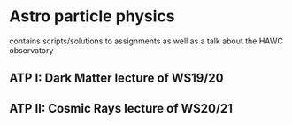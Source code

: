 # Astro particle physics

contains scripts/solutions to assignments
as well as a talk about the HAWC observatory

## ATP I: Dark Matter lecture of WS19/20

## ATP II: Cosmic Rays lecture of WS20/21
